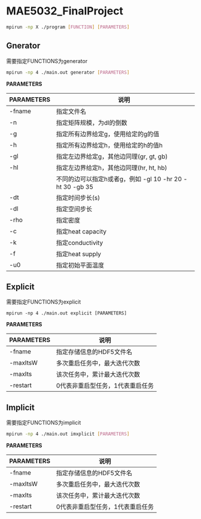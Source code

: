 # MAE5032_FinalProject
```bash
mpirun -np X ./program [FUNCTION] [PARAMETERS]
```

## Gnerator

需要指定FUNCTIONS为generator

```bash
mpirun -np 4 ./main.out generator [PARAMETERS]
```

**PARAMETERS**

| PARAMETERS | 说明                                                     |
| ---------- | -------------------------------------------------------- |
| -fname     | 指定文件名                                               |
| -n         | 指定矩阵规模，为dl的倒数                                 |
| -g         | 指定所有边界给定g，使用给定的g的值                       |
| -h         | 指定所有边界给定h，使用给定的h的值h                      |
| -gl        | 指定左边界给定g，其他边同理(gr, gt, gb)                  |
| -hl        | 指定左边界给定h，其他边同理(hr, ht, hb)                  |
|            | 不同的边可以指定h或者g，例如 -gl 10 -hr 20 -ht 30 -gb 35 |
| -dt        | 指定时间步长(s)                                          |
| -dl        | 指定空间步长                                             |
| -rho       | 指定密度                                                 |
| -c         | 指定heat capacity                                        |
| -k         | 指定conductivity                                         |
| -f         | 指定heat supply                                          |
| -u0        | 指定初始平面温度                                         |



## Explicit

需要指定FUNCTIONS为explicit

```
mpirun -np 4 ./main.out explicit [PARAMETERS]
```

**PARAMETERS**

| PARAMETERS | 说明                             |
| ---------- | -------------------------------- |
| -fname     | 指定存储信息的HDF5文件名         |
| -maxItsW   | 多次重启任务中，最大迭代次数     |
| -maxIts    | 该次任务中，累计最大迭代次数     |
| -restart   | 0代表非重启型任务，1代表重启任务 |



## Implicit

需要指定FUNCTIONS为implicit

```bash
mpirun -np 4 ./main.out imxplicit [PARAMETERS]
```

**PARAMETERS**

| PARAMETERS | 说明                             |
| ---------- | -------------------------------- |
| -fname     | 指定存储信息的HDF5文件名         |
| -maxItsW   | 多次重启任务中，最大迭代次数     |
| -maxIts    | 该次任务中，累计最大迭代次数     |
| -restart   | 0代表非重启型任务，1代表重启任务 |

